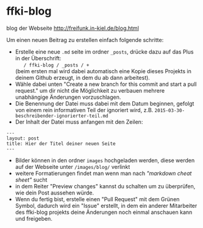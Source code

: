 # ffki-blog
blog der Webseite http://freifunk.in-kiel.de/blog.html

Um einen neuen Beitrag zu erstellen einfach folgende schritte:

 - Erstelle eine neue `.md` seite im ordner `_posts`, drücke dazu auf das Plus in der Überschrift:  
    `    / ffki-blog / _posts / + `  
    (beim ersten mal wird dabei automatisch eine Kopie dieses Projekts in deinem Github erzeugt, in dem du ab dann arbeitest). 
 - Wähle dabei unten "Create a new branch for this commit and start a pull request." um dir nicht die Möglichkeit zu verbauen mehrere unabhängige Änderungen vorzuschlagen.
 - Die Benennung der Datei muss dabei mit dem Datum beginnen, gefolgt von einem rein informativen Teil der ignoriert wird, z.B. `2015-03-30-beschreibender-ignorierter-teil.md`
 - Der Inhalt der Datei muss anfangen mit den Zeilen:
```
---
layout: post
title: Hier der Titel deiner neuen Seite
---
```

 - Bilder können in den ordner `images` hochgeladen werden, diese werden auf der Webseite unter `/images/blog/` verlinkt
 - weitere Formatierungen findet man wenn man nach *"markdown cheat sheet"* sucht
 - in dem Reiter "Preview changes" kannst du schalten um zu überprüfen, wie dein Post aussehen würde.
 - Wenn du fertig bist, erstelle einen "Pull Request" mit dem Grünen Symbol, dadurch wird ein "Issue" erstellt, in dem ein anderer Mitarbeiter des ffki-blog projekts deine Änderungen noch einmal anschauen kann und freigeben.
